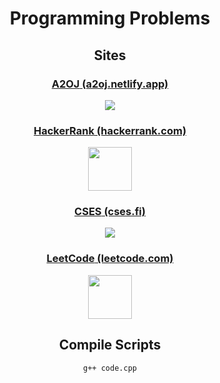<div align="center"> 
  <div align="center">
   <h1 style="align: center">Programming Problems</h1>
   <h2>Sites</h2>
   <h3><a href="a2oj.netlify.app"><b>A2OJ</b> (a2oj.netlify.app)</a></h3><span><img src="https://a2oj.netlify.app/bye.png"/></span>
   <h3><a href="hackerrank.com"><b>HackerRank</b> (hackerrank.com)</a></h3><span><img style="height: 70px; width: 70px" src="https://yt3.ggpht.com/a-/AAuE7mClb--9agxLWA3xKVeTZ_GbTZrs6RaIkhpEIA=s900-mo-c-c0xffffffff-rj-k-no"/></span> 
    <h3><a href="cses.fi"><b>CSES</b> (cses.fi)</a></h3><span><img src="https://cses.fi/logo.png?1"/></span>
   <h3><a href="leetcode.com"><b>LeetCode</b> (leetcode.com)</a></h3><span><img style="height: 70px; width: 70px;" src="https://external-content.duckduckgo.com/iu/?u=https%3A%2F%2Fleetcode.com%2Fstatic%2Fimages%2FLeetCode_logo.png&f=1&nofb=1"/></span>
   <h2>Compile Scripts</h2>
   <pre><code>g++ code.cpp</code></pre>
   </div>
</div>
